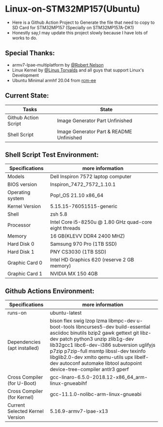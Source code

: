 # Linux-on-STM32MP157(Ubuntu)

- Here is a Github Action Project to Generate the file that need to copy to SD Card for STM32MP157 
  (Specially on STM32MP157A-DK1)
- Honestly say,I may update this project slowly because I have lots of works to do.

## Special Thanks:
- armv7-lpae-multiplatform by [@Robert Nelson](https://github.com/RobertCNelson)
- Linux Kernel by [@Linus Torvalds](https://github.com/torvalds) and all guys that support Linux's Development
- Ubuntu Minimal armhf 20.04 from [rcm-ee](https://rcn-ee.com/)

## Current State:
|Tasks|State|
| ----- | ----- |
| Github Action Script | Image Generator Part Unfinished |
| Shell Script | Image Generator Part & README Unfinished |

## Shell Script Test Environment:
| Specifications | more information |
| -------- | ------------------------------------------------------------ |
| Models | Dell Inspiron 7572 laptop computer | 
| BIOS version | Inspiron_7472_7572_1.10.1 |
| Operating system | Pop!_OS 21.10 x86_64 |
| Kernel Version | 5.15.15-76051515-generic |
| Shell | zsh 5.8 |
| Processor | Intel Core i5-8250u @ 1.80 GHz quad-core eight threads |
| Memory | 16 GB(KLEVV DDR4 2400 MHZ) |
| Hard Disk 0 | Samsung 970 Pro (1TB SSD) |
| Hard Disk 1 | PNY CS3030 (1TB SSD) |
| Graphic Card 0 |  Intel HD Graphics 620 (reserve 2 GB memory) |
| Graphic Card 1 | NVIDIA MX 150 4GB |

## Github Actions Environment:

| Specifications | more information |
| -------- | ------------------------------------------------------------ |
| runs-on | ubuntu-latest |
| Dependencies (apt installed) | bison flex swig lzop lzma libmpc-dev u-boot-tools libncurses5-dev build-essential asciidoc binutils bzip2 gawk gettext git libz-dev patch python3 unzip zlib1g-dev lib32gcc1 libc6-dev-i386 subversion uglifyjs p7zip p7zip-full msmtp libssl-dev texinfo libglib2.0-dev xmlto qemu-utils upx libelf-dev autoconf automake libtool autopoint device-tree-compiler antlr3 gperf |
| Cross Compiler (for U-Boot) | gcc-linaro-6.5.0-2018.12-x86_64_arm-linux-gnueabihf |
| Cross Compiler (for Kernel) | gcc-11.1.0-nolibc-arm-linux-gnueabi |
| Current Selected Kernel Version | 5.16.9-armv7-lpae-x13 |
